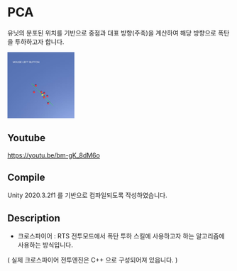 # PCA

유닛의 분포된 위치를 기반으로 중점과 대표 방향(주축)을 계산하여 해당 방향으로 폭탄을 투하하고자 합니다.


<img src="./Assets/Art/ScreenShot.jpg" width="30%" height="30%"></img>


## Youtube

https://youtu.be/bm-gK_8dM6o


## Compile

Unity 2020.3.2f1 를 기반으로 컴파일되도록 작성하였습니다.

## Description

- 크로스파이어 : RTS 전투모드에서 폭탄 투하 스킬에 사용하고자 하는 알고리즘에 사용하는 방식입니다.

( 실제 크로스파이어 전투엔진은 C++ 으로 구성되어져 있읍니다. )
